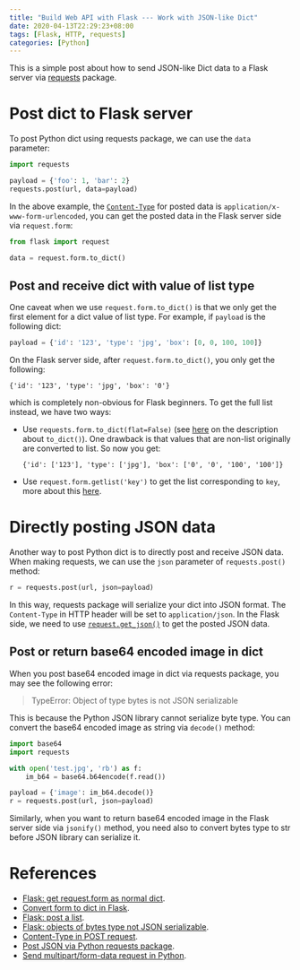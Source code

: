 ```yaml
---
title: "Build Web API with Flask --- Work with JSON-like Dict"
date: 2020-04-13T22:29:23+08:00
tags: [Flask, HTTP, requests]
categories: [Python]
---
```


This is a simple post about how to send JSON-like Dict data to a Flask server
via [requests](https://requests.readthedocs.io/en/master/) package.

<!--more-->

# Post dict to Flask server

To post Python dict using requests package, we can use the `data` parameter:

```python
import requests

payload = {'foo': 1, 'bar': 2}
requests.post(url, data=payload)
```

In the above example, the
[`Content-Type`](https://developer.mozilla.org/en-US/docs/Web/HTTP/Headers/Content-Type)
for posted data is `application/x-www-form-urlencoded`, you can get the posted
data in the Flask server side via `request.form`:

```python
from flask import request

data = request.form.to_dict()
```

## Post and receive dict with value of list type

One caveat when we use `request.form.to_dict()` is that we only get the first
element for a dict value of list type. For example, if `payload` is the
following dict:

```python
payload = {'id': '123', 'type': 'jpg', 'box': [0, 0, 100, 100]}
```

On the Flask server side, after `request.form.to_dict()`, you only get the
following:

```
{'id': '123', 'type': 'jpg', 'box': '0'}
```

which is completely non-obvious for Flask beginners. To get the full list
instead, we have two ways:

+ Use `requests.form.to_dict(flat=False)` (see [here](https://werkzeug.palletsprojects.com/en/0.16.x/datastructures/#werkzeug.datastructures.MultiDict.to_dict) on
the description about `to_dict()`). One drawback is that values that are non-list
originally are converted to list. So now you get:
    ```
    {'id': ['123'], 'type': ['jpg'], 'box': ['0', '0', '100', '100']}
    ```
+ Use `request.form.getlist('key')` to get the list corresponding to `key`, more
about this [here](https://werkzeug.palletsprojects.com/en/0.16.x/datastructures/#werkzeug.datastructures.MultiDict.getlist).

# Directly posting JSON data

Another way to post Python dict is to directly post and receive JSON data. When
making requests, we can use the `json` parameter of `requests.post()` method:

```python
r = requests.post(url, json=payload)
```

In this way, requests package will serialize your dict into JSON format. The
`Content-Type` in HTTP header will be set to `application/json`. In the Flask
side, we need to use
[`request.get_json()`](https://stackoverflow.com/q/20001229/6064933) to get the
posted JSON data.

## Post or return base64 encoded image in dict

When you post base64 encoded image in dict via requests package, you may see
the following error:

> TypeError: Object of type bytes is not JSON serializable

This is because the Python JSON library cannot serialize byte type. You can
convert the base64 encoded image as string via `decode()` method:

```python
import base64
import requests

with open('test.jpg', 'rb') as f:
    im_b64 = base64.b64encode(f.read())

payload = {'image': im_b64.decode()}
r = requests.post(url, json=payload)
```

Similarly, when you want to return base64 encoded image in the Flask server
side via `jsonify()` method, you need also to convert bytes type to str before
JSON library can serialize it.

# References

+ [Flask: get request.form as normal dict](https://stackoverflow.com/a/50728523/6064933).
+ [Convert form to dict in Flask](https://stackoverflow.com/a/35625509/6064933).
+ [Flask: post a list](https://stackoverflow.com/q/53362322/6064933).
+ [Flask: objects of bytes type not JSON serializable](https://stackoverflow.com/q/51481755/6064933).
+ [Content-Type in POST request](https://developer.mozilla.org/en-US/docs/Web/HTTP/Methods/POST).
+ [Post JSON via Python requests package](https://stackoverflow.com/q/9733638/6064933).
+ [Send multipart/form-data request in Python](https://stackoverflow.com/q/12385179/6064933).
